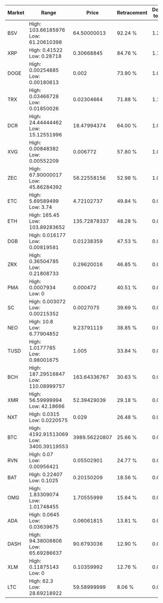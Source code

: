 | Market | Range | Price| Retracement | Doubles to 50% |
| --- | --- | --- | --- | --- |
| BSV | High: 103.66185976<br />Low: 61.20610398 | 64.50000013 | 92.24 % | 1.28 |
| XRP | High: 0.41522<br />Low: 0.28718 | 0.30668845 | 84.76 % | 1.15 |
| DOGE | High: 0.00254885<br />Low: 0.00180613 | 0.002 | 73.90 % | 1.09 |
| TRX | High: 0.03466728<br />Low: 0.01850026 | 0.02304664 | 71.88 % | 1.15 |
| DCR | High: 24.44444462<br />Low: 15.12551996 | 18.47994374 | 64.00 % | 1.07 |
| XVG | High: 0.00848382<br />Low: 0.00552209 | 0.006772 | 57.80 % | 1.03 |
| ZEC | High: 67.90000017<br />Low: 45.86284392 | 56.22558156 | 52.98 % | 1.01 |
| ETC | High: 5.69589499<br />Low: 3.74 | 4.72102737 | 49.84 % | 0.00 |
| ETH | High: 165.45<br />Low: 103.89283652 | 135.72878337 | 48.28 % | 0.00 |
| DGB | High: 0.016177<br />Low: 0.00819581 | 0.01238359 | 47.53 % | 0.00 |
| ZRX | High: 0.36504785<br />Low: 0.21808733 | 0.29620016 | 46.85 % | 0.00 |
| PMA | High: 0.0007934<br />Low: 0 | 0.000472 | 40.51 % | 0.00 |
| SC | High: 0.003072<br />Low: 0.00215352 | 0.0027075 | 39.69 % | 0.00 |
| NEO | High: 10.8<br />Low: 6.77904852 | 9.23791119 | 38.85 % | 0.00 |
| TUSD | High: 1.0177785<br />Low: 0.98001675 | 1.005 | 33.84 % | 0.00 |
| BCH | High: 187.29516847<br />Low: 110.08999757 | 163.64336767 | 30.63 % | 0.00 |
| XMR | High: 56.59999994<br />Low: 42.18666 | 52.39429039 | 29.18 % | 0.00 |
| NXT | High: 0.0315<br />Low: 0.0220575 | 0.029 | 26.48 % | 0.00 |
| BTC | High: 4192.91513069<br />Low: 3400.39119553 | 3989.56220807 | 25.66 % | 0.00 |
| RVN | High: 0.07<br />Low: 0.00956421 | 0.05502901 | 24.77 % | 0.00 |
| BAT | High: 0.22407<br />Low: 0.1025 | 0.20150209 | 18.56 % | 0.00 |
| OMG | High: 1.83309074<br />Low: 1.01748455 | 1.70555999 | 15.64 % | 0.00 |
| ADA | High: 0.0645<br />Low: 0.03639675 | 0.06061815 | 13.81 % | 0.00 |
| DASH | High: 94.38008806<br />Low: 65.69286637 | 90.6793036 | 12.90 % | 0.00 |
| XLM | High: 0.11875143<br />Low: 0 | 0.10359992 | 12.76 % | 0.00 |
| LTC | High: 62.3<br />Low: 28.69218922 | 59.58999999 | 8.06 % | 0.00 |
